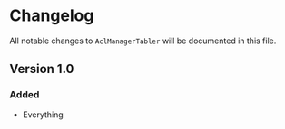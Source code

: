 # Changelog

All notable changes to `AclManagerTabler` will be documented in this file.

## Version 1.0

### Added
- Everything
